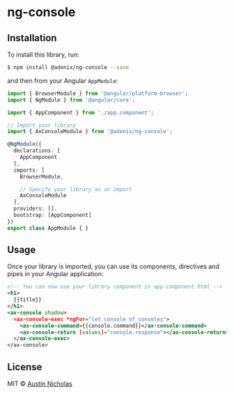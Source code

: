 # ng-console

## Installation

To install this library, run:

```bash
$ npm install @adenix/ng-console --save
```

and then from your Angular `AppModule`:

```typescript
import { BrowserModule } from '@angular/platform-browser';
import { NgModule } from '@angular/core';

import { AppComponent } from './app.component';

// Import your library
import { AxConsoleModule } from '@adenix/ng-console';

@NgModule({
  declarations: [
    AppComponent
  ],
  imports: [
    BrowserModule,

    // Specify your library as an import
    AxConsoleModule
  ],
  providers: [],
  bootstrap: [AppComponent]
})
export class AppModule { }
```

## Usage

Once your library is imported, you can use its components, directives and pipes in your Angular application:

```xml
<!-- You can now use your library component in app.component.html -->
<h1>
  {{title}}
</h1>
<ax-console shadow>
  <ax-console-exec *ngFor="let console of consoles">
    <ax-console-command>{{console.command}}</ax-console-command>
    <ax-console-return [values]="console.response"></ax-console-return>
  </ax-console-exec>
</ax-console>
```

## License

MIT © [Austin Nicholas](mailto:austin@adenix.io)
